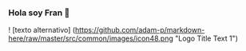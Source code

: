 ### Hola soy Fran 👋
! [texto alternativo] (https://github.com/adam-p/markdown-here/raw/master/src/common/images/icon48.png "Logo Title Text 1")


<!--
**MrFron/MrFron** is a ✨ _special_ ✨ repository because its `README.md` (this file) appears on your GitHub profile.

Here are some ideas to get you started:

- 🔭 I’m currently working on ...
- 🌱 I’m currently learning ...
- 👯 I’m looking to collaborate on ...
- 🤔 I’m looking for help with ...
- 💬 Ask me about ...
- 📫 How to reach me: ...
- 😄 Pronouns: ...
- ⚡ Fun fact: ...
-->
